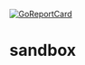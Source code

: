 [![GoReportCard](http://goreportcard.com/badge/github.com/practicum/sandbox)](http://goreportcard.com/report/github.com/practicum/sandbox)

# sandbox
